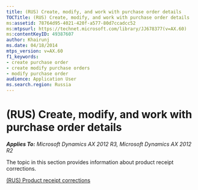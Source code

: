 ```yaml
---
title: (RUS) Create, modify, and work with purchase order details
TOCTitle: (RUS) Create, modify, and work with purchase order details
ms:assetid: 78764d95-4021-420f-a577-80d7ccadcc52
ms:mtpsurl: https://technet.microsoft.com/library/JJ678377(v=AX.60)
ms:contentKeyID: 49387607
author: Khairunj
ms.date: 04/18/2014
mtps_version: v=AX.60
f1_keywords:
- create purchase order
- create modify purchase orders
- modify purchase order
audience: Application User
ms.search.region: Russia
---
```


# (RUS) Create, modify, and work with purchase order details 


_**Applies To:** Microsoft Dynamics AX 2012 R3, Microsoft Dynamics AX 2012 R2_

The topic in this section provides information about product receipt corrections.

[(RUS) Product receipt corrections](rus-product-receipt-corrections.md)

  



